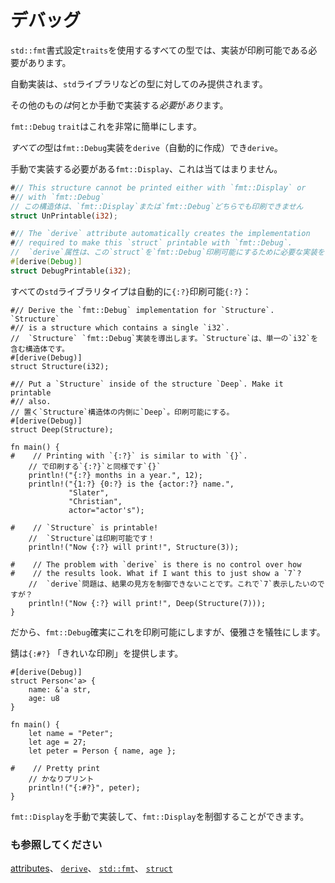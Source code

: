 # <!--Debug--> デバッグ

<!--All types which want to use `std::fmt` formatting `traits` require an implementation to be printable.-->
`std::fmt`書式設定`traits`を使用するすべての型では、実装が印刷可能である必要があります。
<!--Automatic implementations are only provided for types such as in the `std` library.-->
自動実装は、`std`ライブラリなどの型に対してのみ提供されます。
<!--All others *must* be manually implemented somehow.-->
その他のもの*は*何とか手動で実装する*必要*が*あり*ます。

<!--The `fmt::Debug` `trait` makes this very straightforward.-->
`fmt::Debug` `trait`はこれを非常に簡単にします。
<!--*All* types can `derive` (automatically create) the `fmt::Debug` implementation.-->
*すべての*型は`fmt::Debug`実装を`derive`（自動的に作成）でき`derive`。
<!--This is not true for `fmt::Display` which must be manually implemented.-->
手動で実装する必要がある`fmt::Display`、これは当てはまりません。

```rust
#// This structure cannot be printed either with `fmt::Display` or
#// with `fmt::Debug`
// この構造体は、`fmt::Display`または`fmt::Debug`どちらでも印刷できません
struct UnPrintable(i32);

#// The `derive` attribute automatically creates the implementation
#// required to make this `struct` printable with `fmt::Debug`.
//  `derive`属性は、この`struct`を`fmt::Debug`印刷可能にするために必要な実装を自動的に作成します。
#[derive(Debug)]
struct DebugPrintable(i32);
```

<!--All `std` library types automatically are printable with `{:?}` too:-->
すべての`std`ライブラリタイプは自動的に`{:?}`印刷可能`{:?}`：

```rust,editable
#// Derive the `fmt::Debug` implementation for `Structure`. `Structure`
#// is a structure which contains a single `i32`.
//  `Structure` `fmt::Debug`実装を導出します。`Structure`は、単一の`i32`を含む構造体です。
#[derive(Debug)]
struct Structure(i32);

#// Put a `Structure` inside of the structure `Deep`. Make it printable
#// also.
// 置く`Structure`構造体の内側に`Deep`。印刷可能にする。
#[derive(Debug)]
struct Deep(Structure);

fn main() {
#    // Printing with `{:?}` is similar to with `{}`.
    // で印刷する`{:?}`と同様です`{}`
    println!("{:?} months in a year.", 12);
    println!("{1:?} {0:?} is the {actor:?} name.",
             "Slater",
             "Christian",
             actor="actor's");

#    // `Structure` is printable!
    //  `Structure`は印刷可能です！
    println!("Now {:?} will print!", Structure(3));
    
#    // The problem with `derive` is there is no control over how
#    // the results look. What if I want this to just show a `7`?
    //  `derive`問題は、結果の見方を制御できないことです。これで`7`表示したいのですが？
    println!("Now {:?} will print!", Deep(Structure(7)));
}
```

<!--So `fmt::Debug` definitely makes this printable but sacrifices some elegance.-->
だから、`fmt::Debug`確実にこれを印刷可能にしますが、優雅さを犠牲にします。
<!--Rust also provides "pretty printing"with `{:#?}`.-->
錆は`{:#?}` 「きれいな印刷」を提供します。

```rust,editable
#[derive(Debug)]
struct Person<'a> {
    name: &'a str,
    age: u8
}

fn main() {
    let name = "Peter";
    let age = 27;
    let peter = Person { name, age };

#    // Pretty print
    // かなりプリント
    println!("{:#?}", peter);
}
```

<!--One can manually implement `fmt::Display` to control the display.-->
`fmt::Display`を手動で実装して、`fmt::Display`を制御することができます。

### <!--See also--> も参照してください

<!--[attributes][attributes], [`derive`][derive], [`std::fmt`][fmt], and [`struct`][structs]-->
[attributes][attributes]、 [`derive`][derive]、 [`std::fmt`][fmt]、 [`struct`][structs]

<!--[attributes]: https://doc.rust-lang.org/reference/attributes.html
 [derive]: trait/derive.html
 [fmt]: https://doc.rust-lang.org/std/fmt/
 [structs]: custom_types/structs.html
-->
[attributes]: https://doc.rust-lang.org/reference/attributes.html
 [derive]: trait/derive.html
 [fmt]: https://doc.rust-lang.org/std/fmt/
 [structs]: custom_types/structs.html
 [derive]: trait/derive.html
 [attributes]: https://doc.rust-lang.org/reference/attributes.html


